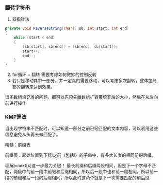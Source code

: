 ### 翻转字符串

 1. 双指针法
```C#
private void ReverseString(char[] sb, int start, int end)
{
    while (start < end)
    {
        (sb[start], sb[end]) = (sb[end], sb[start]);
        start++;
        end--;
    }
}
```

2. for循环 + 翻转 需要考虑如何微妙的控制反转
3. 若只是移动其中一部分，并一定真的需要移动，可以考虑多次翻转，整体加局部的翻转来达到效果。


很多数组填充类的问题，都可以先预先给数组扩容带填充后的大小，然后在从后向前进行操作

### KMP算法
当出现字符串不匹配时，可以知道一部分之前已经匹配的文本内容，可以利用这些信息避免从头再去做匹配了。

精髓：前缀表

前缀表：起始位置到下标i之前（包括i）的子串中，有多大长度的相同前缀后缀。

理解j=next[x]这一步最为关键！  最长前缀和后缀两段相同，但是下一个字母不匹配，两段中的前一段中前缀和后缀相同，所以后一段中也和前一段相同，所以前一段的前缀和后一段的后缀相同，所以此时这两个就是下一次需要匹配的前后缀